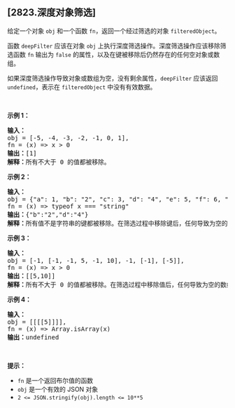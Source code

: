 ## [2823.深度对象筛选]
<p>给定一个对象 <code>obj</code> 和一个函数 <code>fn</code>，返回一个经过筛选的对象 <code>filteredObject</code>。</p>

<p>函数 <code>deepFilter</code> 应该在对象 <code>obj</code> 上执行深度筛选操作。深度筛选操作应该移除筛选函数 <code>fn</code> 输出为 <code>false</code> 的属性，以及在键被移除后仍然存在的任何空对象或数组。</p>

<p>如果深度筛选操作导致对象或数组为空，没有剩余属性，<code>deepFilter</code> 应该返回 <code>undefined</code>，表示在 <code>filteredObject</code> 中没有有效数据。</p>

<p>&nbsp;</p>

<p><strong class="example">示例 1：</strong></p>

<pre>
<b>输入：</b>
obj = [-5, -4, -3, -2, -1, 0, 1], 
fn = (x) =&gt; x &gt; 0
<strong>输出：</strong>[1]
<b>解释：</b>所有不大于 0 的值都被移除。
</pre>

<p><strong class="example">示例 2：</strong></p>

<pre>
<b>输入：</b>
obj = {"a": 1, "b": "2", "c": 3, "d": "4", "e": 5, "f": 6, "g": {"a": 1}}, 
fn = (x) =&gt; typeof x === "string"
<b>输出：</b>{"b":"2","d":"4"}
<b>解释：</b>所有值不是字符串的键都被移除。在筛选过程中移除键后，任何导致为空的对象也被移除。</pre>

<p><strong class="example">示例 3：</strong></p>

<pre>
<b>输入：</b>
obj = [-1, [-1, -1, 5, -1, 10], -1, [-1], [-5]], 
fn = (x) =&gt; x &gt; 0
<b>输出：</b>[[5,10]]
<b>解释：</b>所有不大于 0 的值都被移除。在筛选过程中移除值后，任何导致为空的数组也被移除。</pre>

<p><strong class="example">示例 4：</strong></p>

<pre>
<b>输入：</b>
obj = [[[[5]]]], 
fn = (x) =&gt; Array.isArray(x)
<b>输出：</b>undefined
</pre>

<p>&nbsp;</p>

<p><strong>提示：</strong></p>

<ul>
	<li><code>fn</code> 是一个返回布尔值的函数</li>
	<li><code>obj</code> 是一个有效的 JSON 对象</li>
	<li><code>2 &lt;= JSON.stringify(obj).length &lt;= 10**5</code></li>
</ul>
